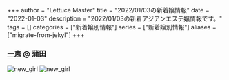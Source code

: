 +++
author = "Lettuce Master"
title = "2022/01/03の新着嬢情報"
date = "2022-01-03"
description = "2022/01/03の新着アジアンエステ嬢情報です。"
tags = []
categories = ["新着嬢別情報"]
series = ["新着嬢別情報"]
aliases = ["migrate-from-jekyl"]
+++
### [一恵](http://kazue.me-es.com/) @ [蒲田](/post/kamata)


![new_girl](https://i.imgur.com/WdYMlhD.jpeg)
![new_girl](https://i.imgur.com/Q7HBEd3.jpeg)
